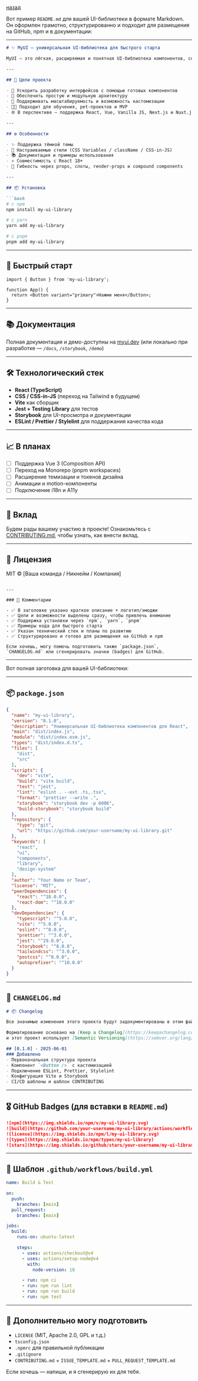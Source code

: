 
[назад](../documentation.md)


Вот пример `README.md` для вашей UI-библиотеки в формате Markdown. Он оформлен грамотно, структурированно и подходит для размещения на GitHub, npm и в документации:

---

````md
# ✨ MyUI — универсальная UI-библиотека для быстрого старта

MyUI — это лёгкая, расширяемая и понятная UI-библиотека компонентов, созданная для быстрого прототипирования и продакшн-решений. Отлично подходит как для начинающих фронтенд-разработчиков, так и для небольших команд и стартапов.

---

## 🎯 Цели проекта

- 🚀 Ускорить разработку интерфейсов с помощью готовых компонентов
- 🧩 Обеспечить простую и модульную архитектуру
- 🌱 Поддерживать масштабируемость и возможность кастомизации
- 🧑‍🎓 Подходит для обучения, pet-проектов и MVP
- 🌐 В перспективе — поддержка React, Vue, Vanilla JS, Next.js и Nuxt.js

---

## ⚙️ Особенности

- ✨ Поддержка тёмной темы
- 🎨 Настраиваемые стили (CSS Variables / className / CSS-in-JS)
- 📚 Документация и примеры использования
- ⚛️ Совместимость с React 18+
- 🔌 Гибкость через props, слоты, render-props и compound components

---

## 📦 Установка

```bash
# с npm
npm install my-ui-library

# с yarn
yarn add my-ui-library

# с pnpm
pnpm add my-ui-library
````

---

## 🚀 Быстрый старт

```tsx
import { Button } from 'my-ui-library';

function App() {
  return <Button variant="primary">Нажми меня</Button>;
}
```

---

## 📚 Документация

Полная документация и демо-доступны на [myui.dev](https://myui.dev)
(или локально при разработке — `/docs`, `/storybook`, `/demo`)

---

## 🛠 Технологический стек

* **React (TypeScript)**
* **CSS / CSS-in-JS** (переход на Tailwind в будущем)
* **Vite** как сборщик
* **Jest + Testing Library** для тестов
* **Storybook** для UI-просмотра и документации
* **ESLint / Prettier / Stylelint** для поддержания качества кода

---

## 📈 В планах

* [ ] Поддержка Vue 3 (Composition API)
* [ ] Переход на Monorepo (pnpm workspaces)
* [ ] Расширение темизации и токенов дизайна
* [ ] Анимации и motion-компоненты
* [ ] Подключение i18n и A11y

---

## 🤝 Вклад

Будем рады вашему участию в проекте! Ознакомьтесь с [CONTRIBUTING.md](./CONTRIBUTING.md), чтобы узнать, как внести вклад.

---

## 📄 Лицензия

MIT © \[Ваша команда / Никнейм / Компания]

```

---

### 📝 Комментарии

- ✅ В заголовке указано краткое описание + логотип/эмоджи
- ✅ Цели и возможности выделены сразу, чтобы привлечь внимание
- ✅ Поддержка установки через `npm`, `yarn`, `pnpm`
- ✅ Примеры кода для быстрого старта
- ✅ Указан технический стек и планы по развитию
- ✅ Структурировано и готово для размещения на GitHub и npm

Если хочешь, могу помочь подготовить также `package.json`, `CHANGELOG.md` или сгенерировать значки (badges) для GitHub.
```


----------------------------------------------------------------


Вот полная заготовка для вашей UI-библиотеки:

---

## 📦 `package.json`

```json
{
  "name": "my-ui-library",
  "version": "0.1.0",
  "description": "Универсальная UI-библиотека компонентов для React",
  "main": "dist/index.js",
  "module": "dist/index.esm.js",
  "types": "dist/index.d.ts",
  "files": [
    "dist",
    "src"
  ],
  "scripts": {
    "dev": "vite",
    "build": "vite build",
    "test": "jest",
    "lint": "eslint . --ext .ts,.tsx",
    "format": "prettier --write .",
    "storybook": "storybook dev -p 6006",
    "build-storybook": "storybook build"
  },
  "repository": {
    "type": "git",
    "url": "https://github.com/your-username/my-ui-library.git"
  },
  "keywords": [
    "react",
    "ui",
    "components",
    "library",
    "design-system"
  ],
  "author": "Your Name or Team",
  "license": "MIT",
  "peerDependencies": {
    "react": "^18.0.0",
    "react-dom": "^18.0.0"
  },
  "devDependencies": {
    "typescript": "^5.0.0",
    "vite": "^5.0.0",
    "eslint": "^8.0.0",
    "prettier": "^3.0.0",
    "jest": "^29.0.0",
    "storybook": "^8.0.0",
    "tailwindcss": "^3.0.0",
    "postcss": "^8.0.0",
    "autoprefixer": "^10.0.0"
  }
}
```

---

## 📝 `CHANGELOG.md`

```md
# 📦 Changelog

Все значимые изменения этого проекта будут задокументированы в этом файле.

Форматирование основано на [Keep a Changelog](https://keepachangelog.com/ru/1.0.0/)
и этот проект использует [Semantic Versioning](https://semver.org/lang/ru/).

## [0.1.0] - 2025-06-01
### Добавлено
- Первоначальная структура проекта
- Компонент `<Button />` с кастомизацией
- Подключение ESLint, Prettier, Stylelint
- Конфигурация Vite и Storybook
- CI/CD шаблоны и шаблон CONTRIBUTING

```

---

## 🎖 GitHub Badges (для вставки в `README.md`)

```md
![npm](https://img.shields.io/npm/v/my-ui-library.svg)
![build](https://github.com/your-username/my-ui-library/actions/workflows/build.yml/badge.svg)
![license](https://img.shields.io/npm/l/my-ui-library.svg)
![types](https://img.shields.io/npm/types/my-ui-library)
![stars](https://img.shields.io/github/stars/your-username/my-ui-library?style=social)
```

---

## 🚀 Шаблон `.github/workflows/build.yml`

```yaml
name: Build & Test

on:
  push:
    branches: [main]
  pull_request:
    branches: [main]

jobs:
  build:
    runs-on: ubuntu-latest

    steps:
      - uses: actions/checkout@v4
      - uses: actions/setup-node@v4
        with:
          node-version: 18

      - run: npm ci
      - run: npm run lint
      - run: npm run build
      - run: npm test
```

---

## 🔖 Дополнительно могу подготовить

* `LICENSE` (MIT, Apache 2.0, GPL и т.д.)
* `tsconfig.json`
* `.npmrc` для правильной публикации
* `.gitignore`
* `CONTRIBUTING.md` + `ISSUE_TEMPLATE.md` + `PULL_REQUEST_TEMPLATE.md`

Если хочешь — напиши, и я сгенерирую их для тебя.

